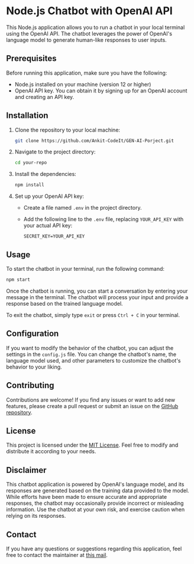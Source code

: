 # Node.js Chatbot with OpenAI API

This Node.js application allows you to run a chatbot in your local terminal using the OpenAI API. The chatbot leverages the power of OpenAI's language model to generate human-like responses to user inputs.

## Prerequisites

Before running this application, make sure you have the following:

- Node.js installed on your machine (version 12 or higher)
- OpenAI API key. You can obtain it by signing up for an OpenAI account and creating an API key.

## Installation

1. Clone the repository to your local machine:

   ```bash
   git clone https://github.com/Ankit-CodeIt/GEN-AI-Porject.git
   ```

2. Navigate to the project directory:

   ```bash
   cd your-repo
   ```

3. Install the dependencies:

   ```bash
   npm install
   ```

4. Set up your OpenAI API key:

   - Create a file named `.env` in the project directory.
   - Add the following line to the `.env` file, replacing `YOUR_API_KEY` with your actual API key:

     ```
     SECRET_KEY=YOUR_API_KEY
     ```

## Usage

To start the chatbot in your terminal, run the following command:

```bash
npm start
```

Once the chatbot is running, you can start a conversation by entering your message in the terminal. The chatbot will process your input and provide a response based on the trained language model.

To exit the chatbot, simply type `exit` or press `Ctrl + C` in your terminal.

## Configuration

If you want to modify the behavior of the chatbot, you can adjust the settings in the `config.js` file. You can change the chatbot's name, the language model used, and other parameters to customize the chatbot's behavior to your liking.

## Contributing

Contributions are welcome! If you find any issues or want to add new features, please create a pull request or submit an issue on the [GitHub repository](https://github.com/roshansingh10/ChatGPT-terminal-bot).

## License

This project is licensed under the [MIT License](LICENSE). Feel free to modify and distribute it according to your needs.

## Disclaimer

This chatbot application is powered by OpenAI's language model, and its responses are generated based on the training data provided to the model. While efforts have been made to ensure accurate and appropriate responses, the chatbot may occasionally provide incorrect or misleading information. Use the chatbot at your own risk, and exercise caution when relying on its responses.

## Contact

If you have any questions or suggestions regarding this application, feel free to contact the maintainer at [this mail](mailto:your-email@example.com).
